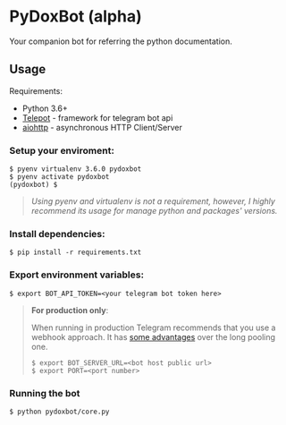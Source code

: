 # PyDoxBot (alpha)
Your companion bot for referring the python documentation.

## Usage


Requirements:
- Python 3.6+
- [Telepot](https://github.com/nickoala/telepot/) - framework for telegram bot api
- [aiohttp](http://aiohttp.readthedocs.io/en/stable/) - asynchronous HTTP Client/Server


### Setup your enviroment:

```shell
$ pyenv virtualenv 3.6.0 pydoxbot
$ pyenv activate pydoxbot
(pydoxbot) $
```
> *Using pyenv and virtualenv is not a requirement, however, I highly recommend its usage for manage python and packages' versions.*


### Install dependencies:

```shell
$ pip install -r requirements.txt
```

### Export environment variables:

```
$ export BOT_API_TOKEN=<your telegram bot token here>
```

> **For production only**:
> 
> When running in production Telegram recommends that you use a webhook approach. It has [some advantages](https://core.telegram.org/bots/webhooks) over the long pooling one.
> ```
> $ export BOT_SERVER_URL=<bot host public url>
> $ export PORT=<port number>
> ```

### Running the bot

```
$ python pydoxbot/core.py
```